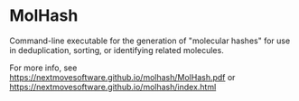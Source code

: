 # MolHash

Command-line executable for the generation of "molecular hashes" for use in deduplication, sorting, or identifying related molecules.

For more info, see https://nextmovesoftware.github.io/molhash/MolHash.pdf or https://nextmovesoftware.github.io/molhash/index.html
